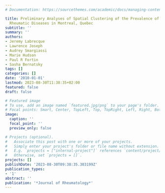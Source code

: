 ```yaml
---
# Documentation: https://sourcethemes.com/academic/docs/managing-content/

title: Preliminary Analyses of Spatial Clustering of the Prevalence of Systemic Autoimmune
  Rheumatic Diseases in Montreal, Quebec
subtitle: ''
summary: ''
authors:
- Jeremy Labrecque
- Lawrence Joseph
- Audrey Smargiassi
- Marie Hudson
- Paul R Fortin
- Sasha Bernatsky
tags: []
categories: []
date: '2010-01-01'
lastmod: 2023-08-30T11:38:35+02:00
featured: false
draft: false

# Featured image
# To use, add an image named `featured.jpg/png` to your page's folder.
# Focal points: Smart, Center, TopLeft, Top, TopRight, Left, Right, BottomLeft, Bottom, BottomRight.
image:
  caption: ''
  focal_point: ''
  preview_only: false

# Projects (optional).
#   Associate this post with one or more of your projects.
#   Simply enter your project's folder or file name without extension.
#   E.g. `projects = ["internal-project"]` references `content/project/deep-learning/index.md`.
#   Otherwise, set `projects = []`.
projects: []
publishDate: '2023-08-30T09:38:35.303199Z'
publication_types:
- '1'
abstract: ''
publication: '*Journal of Rheumatology*'
---
```

